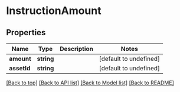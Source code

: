 # InstructionAmount

## Properties

|Name | Type | Description | Notes|
|------------ | ------------- | ------------- | -------------|
|**amount** | **string** |  | [default to undefined]|
|**assetId** | **string** |  | [default to undefined]|




[[Back to top]](#) [[Back to API list]](../../README.md#documentation-for-api-endpoints) [[Back to Model list]](../../README.md#documentation-for-models) [[Back to README]](../../README.md)
